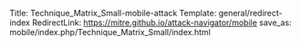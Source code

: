 Title: Technique_Matrix_Small-mobile-attack
Template: general/redirect-index
RedirectLink: https://mitre.github.io/attack-navigator/mobile
save_as: mobile/index.php/Technique_Matrix_Small/index.html